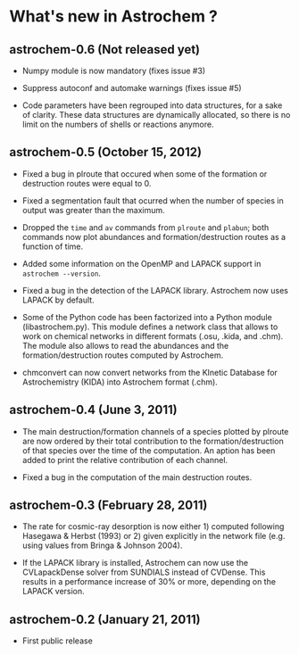 What's new in Astrochem ?
=========================

astrochem-0.6 (Not released yet)
--------------------------------

* Numpy module is now mandatory (fixes issue #3)

* Suppress autoconf and automake warnings (fixes issue #5)

* Code parameters have been regrouped into data structures, for a sake
  of clarity. These data structures are dynamically allocated, so
  there is no limit on the numbers of shells or reactions anymore.

astrochem-0.5 (October 15, 2012)
--------------------------------

* Fixed a bug in plroute that occured when some of the formation or
  destruction routes were equal to 0.

* Fixed a segmentation fault that ocurred when the number of species
  in output was greater than the maximum.

* Dropped the `time` and `av` commands from `plroute` and `plabun`; both
  commands now plot abundances and formation/destruction routes as a
  function of time.

* Added some information on the OpenMP and LAPACK support in
  `astrochem --version`.

* Fixed a bug in the detection of the LAPACK library. Astrochem now
  uses LAPACK by default.

* Some of the Python code has been factorized into a Python module
  (libastrochem.py). This module defines a network class that allows
  to work on chemical networks in different formats (.osu, .kida, and
  .chm). The module also allows to read the abundances and the
  formation/destruction routes computed by Astrochem.

* chmconvert can now convert networks from the KInetic Database for
  Astrochemistry (KIDA) into Astrochem format (.chm).

astrochem-0.4 (June 3, 2011)
----------------------------

* The main destruction/formation channels of a species plotted by
  plroute are now ordered by their total contribution to the
  formation/destruction of that species over the time of the
  computation. An aption has been added to print the relative
  contribution of each channel.

* Fixed a bug in the computation of the main destruction routes.

astrochem-0.3 (February 28, 2011)
---------------------------------

* The rate for cosmic-ray desorption is now either 1) computed
  following Hasegawa & Herbst (1993) or 2) given explicitly in the
  network file (e.g. using values from Bringa & Johnson 2004).

* If the LAPACK library is installed, Astrochem can now use the
  CVLapackDense solver from SUNDIALS instead of CVDense. This results
  in a performance increase of 30% or more, depending on the LAPACK
  version.

astrochem-0.2 (January 21, 2011)
--------------------------------

* First public release
